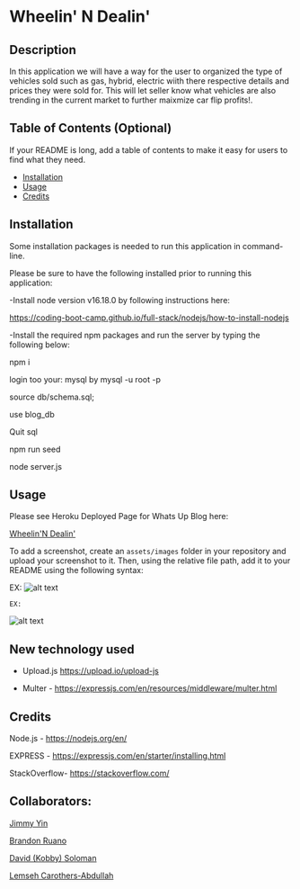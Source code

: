 # Wheelin' N Dealin'

## Description

In this application we will have a way for the user to organized the type of vehicles sold such as gas, hybrid, electric wiith there respective details and prices they were sold for.  This will let seller know what vehicles are also trending in the current market to further maixmize car flip profits!.


## Table of Contents (Optional)

If your README is long, add a table of contents to make it easy for users to find what they need.

- [Installation](#installation)
- [Usage](#usage)
- [Credits](#credits)

## Installation

Some installation packages is needed to run this application in command-line.

Please be sure to have the following installed prior to running this application:

-Install node version v16.18.0 by following instructions here:

https://coding-boot-camp.github.io/full-stack/nodejs/how-to-install-nodejs

-Install the required npm packages and run the server by typing the following below:

npm i

login too your: mysql by mysql -u root -p

source db/schema.sql;

use blog_db

Quit sql

npm run seed

node server.js

## Usage

Please see Heroku Deployed Page for Whats Up Blog here:

<a href="link placeholder/">Wheelin'N Dealin'</a>

To add a screenshot, create an `assets/images` folder in your repository and upload your screenshot to it. Then, using the relative file path, add it to your README using the following syntax:

EX:
![alt text](assets/images/screenshot.png)

    EX:
![alt text](./lib/logogen.jpg)




## New technology used
- Upload.js https://upload.io/upload-js

- Multer - https://expressjs.com/en/resources/middleware/multer.html
## Credits

Node.js - https://nodejs.org/en/

EXPRESS - https://expressjs.com/en/starter/installing.html

StackOverflow- https://stackoverflow.com/

## Collaborators:
<a href="https://github.com/xKranze">Jimmy Yin</a> 

<a href="https://github.com/bruano95">Brandon Ruano</a> 

<a href="https://github.com/DKsolomon">David (Kobby) Soloman</a> 

<a href="https://github.com/lemsehcar">Lemseh Carothers-Abdullah</a>